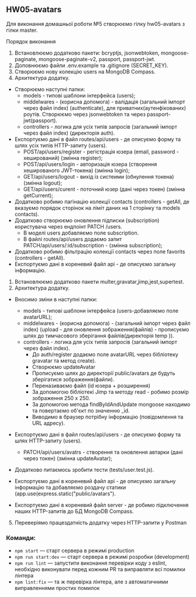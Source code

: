 ##  HW05-avatars

Для виконання домашньої роботи №5 створюємо гілку hw05-avatars з гілки master.

Порядок виконання
1. Встановлюємо додатково пакети: bcryptjs, jsonwebtoken, mongoose-paginate, mongoose-paginate-v2, passport, passport-jwt. 
2. Доповнюємо файли .env.example та .gitignore (SECRET_KEY).
3. Створюємо нову колекцію users на MongoDB Compass.
4. Архитектура додатку.
 + Створюємо наступні папки:
      - models - типові шаблони інтерфейса (users);
      - middelwares - (корисна допомога) - валідація (загальний імпорт через файл index) (authenticate), для приватних(аутенфікованих) роутів. Створюємо через jsonwebtoken та через passport-jwt(passport).
      - controllers - логика для усіх типів запросів (загальний імпорт через файл index) (директорія auth).
  + Експортуємо дані в файл routes/api/users - де описуємо форму та шлях усіх типів HTTP-запиту (users).
      - POST/api/users/register - регістрація юзера (email, password - хеширований) (змінна register);
      - POST/api/users/login - авторизація юзера (створення хешированого JWT-токена) (змінна login);
      - GET/api/users/logout - вихід із систеими (обнулення токена)(змінна logout);
      - GET/api/users/curent - поточний юзер (дані через токен) (змінна getCurrent);
  + Додатково робимо пагінацію колекції contacts (controllers - getAll, де вказуємо порядок сторінок на ліміт даних на 1 сторінку та models contacts).
  + Додатково створюємо оновлення підписки (subscription) користувача через ендпоінт PATCH /users.
       - В моделі users добавляємо поле subscription.
       - В файлі routes/api/users додаємо запит PATCH/api/users/:id/subscription - (змінна subscription);
  + Додатково робимо фільтрацію колекції contacts через поле favorits (controllers - getAll).
  + Експортуємо дані в кореневий файл api - де описуємо загальну інформацію.

1. Встановлюємо додатково пакети multer,gravatar,jimp,jest,supertest. 
2. Архитектура додатку.
 + Вносимо зміни в наступні папки:
      - models - типові шаблони інтерфейса (users-добавляємо поле avatarURL);
      - middelwares - (корисна допомога) - (загальний імпорт через файл index) (upload - для оновлення зображення(файлів) - прописуємо шлях до тимчасового зберігання файлів(директорія temp )).
      - controllers - логика для усіх типів запросів (загальний імпорт через файл index).
         + До auth/register додаємо поле avatarURL через бібліотеку gravatar та метод create).
         + Створюємо updateAvatar
          - Прописуємо шлях до директорії public/avatars де будуть зберігатися зображення(файли).
          - Переназиваємо файл (id юзера + розширення)
          - За допомогою бібліотекі Jimp та методу read - робимо розмір зображення 250 х 250.
          - За допомогою метода findByIdAndUpdate mongoose находимо та повертаємо об'єкт по значенню _id.
          - Виводимо в браузер потрібну інформацію (повідомлення та URL адресу).
  + Експортуємо дані в файл routes/api/users - де описуємо форму та шлях HTTP-запиту (users).
      - PATCH/api/users/avatrs - створення та оновлення автарки (дані через токен) (змінна updateAvatar);
  + Додатково питаємось зробити тести (tests/user.test.js).
  + Експортуємо дані в кореневий файл api - де описуємо загальну інформацію та добавляємо роздачу статики (app.use(express.static("public/avatars").

  + Експортуємо дані в кореневий файл server - де робимо підключення наших HTTP-запитів до БД MongoDB Compass.
5. Переверіямо працездатність додатку через HTTP-запити у Postman

### Команди:

- `npm start` &mdash; старт сервера в режимі production
- `npm run start:dev` &mdash; старт сервера в режимі розробки (development)
- `npm run lint` &mdash; запустити виконання перевірки коду з eslint, необхідно виконувати перед кожним PR та виправляти всі помилки лінтера
- `npm lint:fix` &mdash; та ж перевірка лінтера, але з автоматичними виправленнями простих помилок
